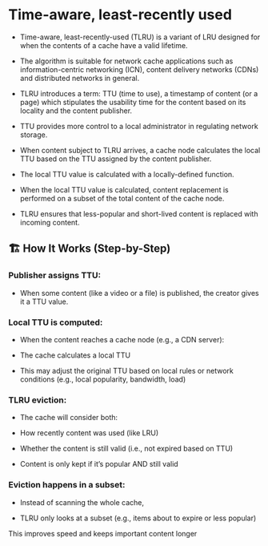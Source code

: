 # Time-aware, least-recently used
- Time-aware, least-recently-used (TLRU) is a variant of LRU designed for when the contents of a cache have a valid lifetime.
- The algorithm is suitable for network cache applications such as information-centric networking (ICN), 
content delivery networks (CDNs) and distributed networks in general. 
- TLRU introduces a term: TTU (time to use), a timestamp of content (or a page) which stipulates the usability time
for the content based on its locality and the content publisher.
- TTU provides more control to a local administrator in regulating network storage.

- When content subject to TLRU arrives, a cache node calculates the local TTU based on the TTU assigned by the content publisher.
- The local TTU value is calculated with a locally-defined function.
- When the local TTU value is calculated, content replacement is performed on a subset of the total content of the cache node. 
- TLRU ensures that less-popular and short-lived content is replaced with incoming content.
  
## 🏗 How It Works (Step-by-Step)
### Publisher assigns TTU:
 - When some content (like a video or a file) is published, the creator gives it a TTU value.

### Local TTU is computed:
- When the content reaches a cache node (e.g., a CDN server):

- The cache calculates a local TTU

- This may adjust the original TTU based on local rules or network conditions
(e.g., local popularity, bandwidth, load)

### TLRU eviction:

 - The cache will consider both:

 - How recently content was used (like LRU)

 - Whether the content is still valid (i.e., not expired based on TTU)

- Content is only kept if it’s popular AND still valid

### Eviction happens in a subset:

 - Instead of scanning the whole cache,

 - TLRU only looks at a subset (e.g., items about to expire or less popular)

This improves speed and keeps important content longer

